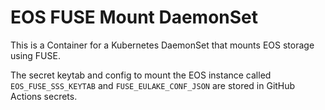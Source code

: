 # EOS FUSE Mount DaemonSet

This is a Container for a Kubernetes DaemonSet that mounts EOS storage using FUSE.

The secret keytab and config to mount the EOS instance called `EOS_FUSE_SSS_KEYTAB` and `FUSE_EULAKE_CONF_JSON` are stored in GitHub Actions secrets.
